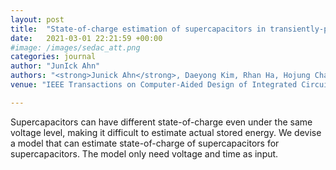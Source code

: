 ```yaml
---
layout: post
title:  "State-of-charge estimation of supercapacitors in transiently-powered sensor nodes"
date:   2021-03-01 22:21:59 +00:00
#image: /images/sedac_att.png
categories: journal
author: "JunIck Ahn"
authors: "<strong>Junick Ahn</strong>, Daeyong Kim, Rhan Ha, Hojung Cha"
venue: "IEEE Transactions on Computer-Aided Design of Integrated Circuits and Systems (TCAD)"

---
```

Supercapacitors can have different state-of-charge even under the same voltage level, making it difficult to estimate actual stored energy.
We devise a model that can estimate state-of-charge of supercapacitors for supercapacitors. The model only need voltage and time as input.